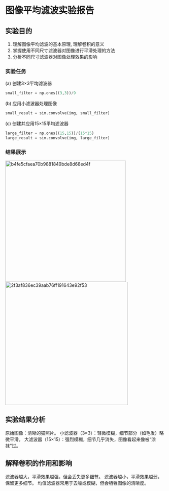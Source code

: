 # 图像平均滤波实验报告

## 实验目的
1. 理解图像平均滤波的基本原理, 理解卷积的意义
2. 掌握使用不同尺寸滤波器对图像进行平滑处理的方法
3. 分析不同尺寸滤波器对图像处理效果的影响

### 实验任务 

(a) 创建3×3平均滤波器
```python
small_filter = np.ones((3,3))/9
 ```
 (b) 应用小滤波器处理图像
```python
small_result = sim.convolve(img, small_filter)
 ```
 (c) 创建并应用15×15平均滤波器
```python
large_filter = np.ones((15,15))/(15*15)
large_result = sim.convolve(img, large_filter)
 ```

### 结果展示
<img width="380" alt="b4fe5cfaea70b9881849bde8d68ed4f" src="https://github.com/user-attachments/assets/0b186f47-a158-420e-b018-99abcc84f958" />
<img width="386" alt="2f3af836ec39aab76ff191643e92f53" src="https://github.com/user-attachments/assets/e2d08ce1-df3d-4ffc-8a6a-7cc3df4fd6c5" />


## 实验结果分析
原始图像：清晰的猫照片。
小滤波器（3×3）：轻微模糊，细节部分（如毛发）略微平滑。
大滤波器（15×15）：强烈模糊，细节几乎消失，图像看起来像被“涂抹”过。
## 解释卷积的作用和影响
滤波器越大，平滑效果越强，但会丢失更多细节。
滤波器越小，平滑效果越弱，保留更多细节。
均值滤波器常用于去噪或模糊，但会牺牲图像的清晰度。

